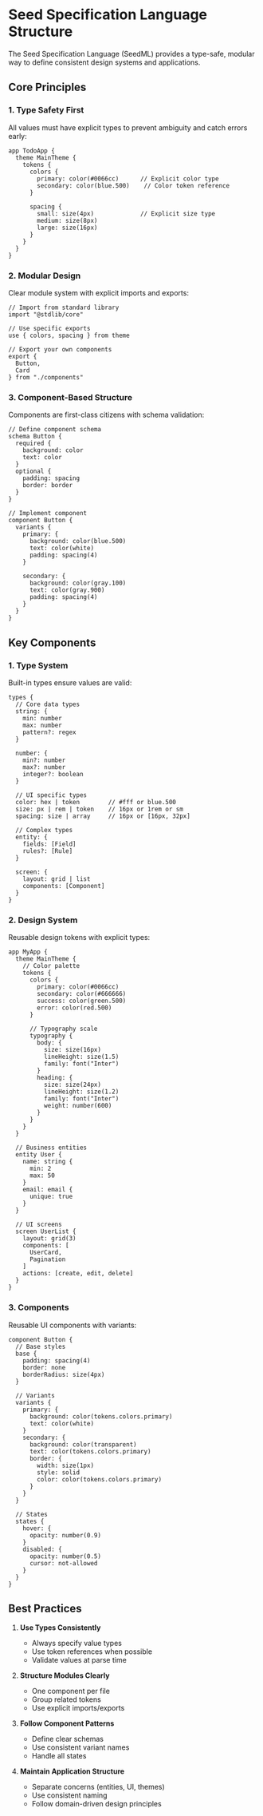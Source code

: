 # Seed Specification Language Structure

The Seed Specification Language (SeedML) provides a type-safe, modular way to define consistent design systems and applications.

## Core Principles

### 1. Type Safety First

All values must have explicit types to prevent ambiguity and catch errors early:

```seed
app TodoApp {
  theme MainTheme {
    tokens {
      colors {
        primary: color(#0066cc)      // Explicit color type
        secondary: color(blue.500)    // Color token reference
      }
      
      spacing {
        small: size(4px)             // Explicit size type
        medium: size(8px)
        large: size(16px)
      }
    }
  }
}
```

### 2. Modular Design

Clear module system with explicit imports and exports:

```seed
// Import from standard library
import "@stdlib/core"

// Use specific exports
use { colors, spacing } from theme

// Export your own components
export {
  Button,
  Card
} from "./components"
```

### 3. Component-Based Structure

Components are first-class citizens with schema validation:

```seed
// Define component schema
schema Button {
  required {
    background: color
    text: color
  }
  optional {
    padding: spacing
    border: border
  }
}

// Implement component
component Button {
  variants {
    primary: {
      background: color(blue.500)
      text: color(white)
      padding: spacing(4)
    }
    
    secondary: {
      background: color(gray.100)
      text: color(gray.900)
      padding: spacing(4)
    }
  }
}
```

## Key Components

### 1. Type System

Built-in types ensure values are valid:

```seed
types {
  // Core data types
  string: {
    min: number
    max: number
    pattern?: regex
  }
  
  number: {
    min?: number
    max?: number
    integer?: boolean
  }
  
  // UI specific types
  color: hex | token        // #fff or blue.500
  size: px | rem | token    // 16px or 1rem or sm
  spacing: size | array     // 16px or [16px, 32px]
  
  // Complex types
  entity: {
    fields: [Field]
    rules?: [Rule]
  }
  
  screen: {
    layout: grid | list
    components: [Component]
  }
}
```

### 2. Design System

Reusable design tokens with explicit types:

```seed
app MyApp {
  theme MainTheme {
    // Color palette
    tokens {
      colors {
        primary: color(#0066cc)
        secondary: color(#666666)
        success: color(green.500)
        error: color(red.500)
      }
      
      // Typography scale
      typography {
        body: {
          size: size(16px)
          lineHeight: size(1.5)
          family: font("Inter")
        }
        heading: {
          size: size(24px)
          lineHeight: size(1.2)
          family: font("Inter")
          weight: number(600)
        }
      }
    }
  }
  
  // Business entities
  entity User {
    name: string {
      min: 2
      max: 50
    }
    email: email {
      unique: true
    }
  }
  
  // UI screens
  screen UserList {
    layout: grid(3)
    components: [
      UserCard,
      Pagination
    ]
    actions: [create, edit, delete]
  }
}
```

### 3. Components

Reusable UI components with variants:

```seed
component Button {
  // Base styles
  base {
    padding: spacing(4)
    border: none
    borderRadius: size(4px)
  }
  
  // Variants
  variants {
    primary: {
      background: color(tokens.colors.primary)
      text: color(white)
    }
    secondary: {
      background: color(transparent)
      text: color(tokens.colors.primary)
      border: {
        width: size(1px)
        style: solid
        color: color(tokens.colors.primary)
      }
    }
  }
  
  // States
  states {
    hover: {
      opacity: number(0.9)
    }
    disabled: {
      opacity: number(0.5)
      cursor: not-allowed
    }
  }
}
```

## Best Practices

1. **Use Types Consistently**
   - Always specify value types
   - Use token references when possible
   - Validate values at parse time

2. **Structure Modules Clearly**
   - One component per file
   - Group related tokens
   - Use explicit imports/exports

3. **Follow Component Patterns**
   - Define clear schemas
   - Use consistent variant names
   - Handle all states

4. **Maintain Application Structure**
   - Separate concerns (entities, UI, themes)
   - Use consistent naming
   - Follow domain-driven design principles
